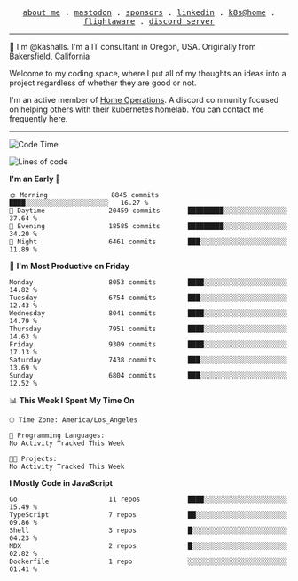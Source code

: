 <p align="center">
  <samp>
    <a href="https://jordanjones.org/">about me</a> .
    <a rel="me" href="https://mastodon.social/@kashall">mastodon</a> .
    <a href="https://github.com/sponsors/kashalls">sponsors</a> .
    <a href="https://linkedin.com/in/jordpjones">linkedin</a> .
    <a href="https://github.com/kashalls/home-cluster">k8s@home</a> .
    <a href="https://flightaware.com/adsb/stats/user/kashalls">flightaware</a> .
    <a href="https://discord.gg/V2WrCfqba9">discord server</a>
  </samp>
</p>

----------------------------------------------------------------

:wave: I'm @kashalls. I'm a IT consultant in Oregon, USA. Originally from [Bakersfield, California](https://maps.app.goo.gl/QQMtywTWghpXB6Tu6)

Welcome to my coding space, where I put all of my thoughts an ideas into a project regardless of whether they are good or not.

I'm an active member of [Home Operations](https://discord.gg/home-operations). A discord community focused on helping others with their kubernetes homelab. You can contact me frequently here.

----------------------------------------------------------------
<!--START_SECTION:waka-->
![Code Time](http://img.shields.io/badge/Code%20Time-2%2C286%20hrs%2046%20mins-blue)

![Lines of code](https://img.shields.io/badge/From%20Hello%20World%20I%27ve%20Written-10.1%20million%20lines%20of%20code-blue)

**I'm an Early 🐤** 

```text
🌞 Morning                8845 commits        ████░░░░░░░░░░░░░░░░░░░░░   16.27 % 
🌆 Daytime                20459 commits       █████████░░░░░░░░░░░░░░░░   37.64 % 
🌃 Evening                18585 commits       █████████░░░░░░░░░░░░░░░░   34.20 % 
🌙 Night                  6461 commits        ███░░░░░░░░░░░░░░░░░░░░░░   11.89 % 
```
📅 **I'm Most Productive on Friday** 

```text
Monday                   8053 commits        ████░░░░░░░░░░░░░░░░░░░░░   14.82 % 
Tuesday                  6754 commits        ███░░░░░░░░░░░░░░░░░░░░░░   12.43 % 
Wednesday                8041 commits        ████░░░░░░░░░░░░░░░░░░░░░   14.79 % 
Thursday                 7951 commits        ████░░░░░░░░░░░░░░░░░░░░░   14.63 % 
Friday                   9309 commits        ████░░░░░░░░░░░░░░░░░░░░░   17.13 % 
Saturday                 7438 commits        ███░░░░░░░░░░░░░░░░░░░░░░   13.69 % 
Sunday                   6804 commits        ███░░░░░░░░░░░░░░░░░░░░░░   12.52 % 
```


📊 **This Week I Spent My Time On** 

```text
🕑︎ Time Zone: America/Los_Angeles

💬 Programming Languages: 
No Activity Tracked This Week

🐱‍💻 Projects: 
No Activity Tracked This Week
```

**I Mostly Code in JavaScript** 

```text
Go                       11 repos            ████░░░░░░░░░░░░░░░░░░░░░   15.49 % 
TypeScript               7 repos             ██░░░░░░░░░░░░░░░░░░░░░░░   09.86 % 
Shell                    3 repos             █░░░░░░░░░░░░░░░░░░░░░░░░   04.23 % 
MDX                      2 repos             █░░░░░░░░░░░░░░░░░░░░░░░░   02.82 % 
Dockerfile               1 repo              ░░░░░░░░░░░░░░░░░░░░░░░░░   01.41 % 
```




<!--END_SECTION:waka-->